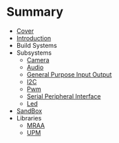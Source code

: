 # Summary

* [Cover](README.md)
* [Introduction](documentation/Introduction.md)
* Build Systems
* Subsystems
   * [Camera](documentation/Camera.md)
   * [Audio](documentation/Audio.md)
   * [General Purpose Input Output](documentation/GeneralPurposeInputOutput.md)
   * [I2C](documentation/I2c.md)
   * [Pwm](documentation/Pwm.md)
   * [Serial Peripheral Interface](documentation/SerialPeripheralInterface.md)
   * [Led](documentation/Led.md)
* [SandBox](documentation/Sandbox.md)
* Libraries
   * [MRAA](documentation/Mraa.md)
   * [UPM](documentation/Upm.md)


